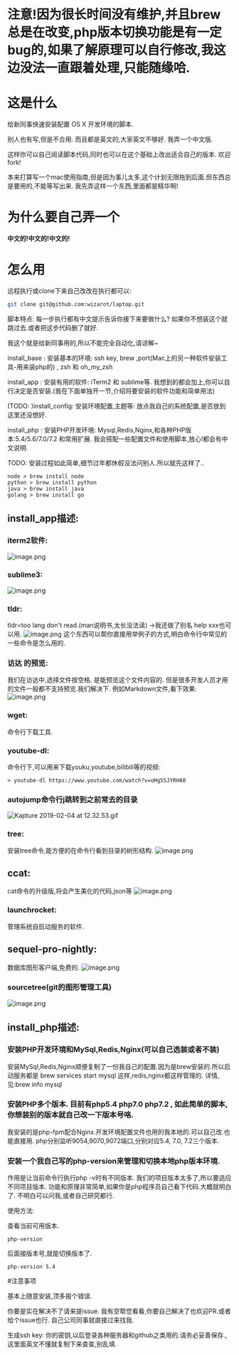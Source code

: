 # 注意!因为很长时间没有维护,并且brew总是在改变,php版本切换功能是有一定bug的,如果了解原理可以自行修改,我这边没法一直跟着处理,只能随缘哈.

# 这是什么

给新同事快速安装配置 OS X 开发环境的脚本.

别人也有写,但是不合用. 而且都是英文的,大家英文不够好. 我弄一个中文版.

这样你可以自己阅读脚本代码,同时也可以在这个基础上改出适合自己的版本. 欢迎fork!

本来打算写一个mac使用指南,但是因为事儿太多,这个计划无限拖到后面.但东西总是要用的,不能等写出来. 我先弄这样一个东西,里面都是精华啊!

# 为什么要自己弄一个

**中文的!中文的!中文的!**

# 怎么用

远程执行或clone下来自己改改在执行都可以:
```bash
git clone git@github.com:wizarot/laptop.git
```

脚本特点: 每一步执行都有中文提示告诉你接下来要做什么? 如果你不想装这个就跳过去.或者把这步代码删了就好.

我这个就是给新同事用的,所以不能完全自动化,请谅解~

install_base  : 安装基本的环境: ssh key, brew ,port(Mac上的另一种软件安装工具-用来装php的) , zsh 和 oh_my_zsh

install_app  : 安装有用的软件: iTerm2 和 sublime等.  我想到的都会加上,你可以自行决定是否安装.(我在下面单独开一节,介绍将要安装的软件功能和简单用法)

(TODO: )install_config: 安装环境配置,主题等:  放点我自己的系统配置,是否放到这里还没想好.

install_php  : 安装PHP开发环境: Mysql,Redis,Nginx,和各种PHP版本:5.4/5.6/7.0/7.2 和常用扩展. 我会搭配一些配置文件和使用脚本,放心!都会有中文说明.

TODO: 安装过程如此简单,细节过年都休假没法问别人.所以就先这样了..
```
node > brew install node
python > brew install python 
java > brew install java
golang > brew install go
```

## install_app描述:

### iterm2软件:
![image.png](https://upload-images.jianshu.io/upload_images/316824-8f7f95e5eca06903.png?imageMogr2/auto-orient/strip%7CimageView2/2/w/1240)
### sublime3:
![image.png](https://upload-images.jianshu.io/upload_images/316824-dd5db2fe0163364b.png?imageMogr2/auto-orient/strip%7CimageView2/2/w/1240)
### tldr:
tldr=too lang don't read.(man说明书,太长没法读) ->我还做了别名 help xxx也可以用.
![image.png](https://upload-images.jianshu.io/upload_images/316824-b33b35ce819c99b2.png?imageMogr2/auto-orient/strip%7CimageView2/2/w/1240)
这个东西可以帮你直接用举例子的方式,明白命令行中常见的一些命令是怎么用的.
### 访达 的预览:
我们在访达中,选择文件按空格. 是能预览这个文件内容的. 但是很多开发人员才用的文件一般都不支持预览.我们解决下.
例如Markdown文件,看下效果:
![image.png](https://upload-images.jianshu.io/upload_images/316824-4b4a505993fafb9d.png?imageMogr2/auto-orient/strip%7CimageView2/2/w/1240)
### wget:
命令行下载工具.
### youtube-dl:
命令行下,可以用来下载youku,youtube,bilibili等的视频:
```
> youtube-dl https://www.youtube.com/watch?v=oHg5SJYRHA0
```
### autojump命令行j跳转到之前常去的目录
![Kapture 2019-02-04 at 12.32.53.gif](https://upload-images.jianshu.io/upload_images/316824-7c46d5feef5f57e3.gif?imageMogr2/auto-orient/strip)
### tree:
安装tree命令,能方便的在命令行看到目录的树形结构.
![image.png](https://upload-images.jianshu.io/upload_images/316824-9326c70336a32da4.png?imageMogr2/auto-orient/strip%7CimageView2/2/w/1240)
## ccat:
cat命令的升级版,将会产生美化的代码,json等
![image.png](https://upload-images.jianshu.io/upload_images/316824-3b0e80c8659fbc79.png?imageMogr2/auto-orient/strip%7CimageView2/2/w/1240)
### launchrocket:
管理系统自启动服务的软件.
## sequel-pro-nightly:
数据库图形客户端,免费的.
![image.png](https://upload-images.jianshu.io/upload_images/316824-2c1db77bfb2c6ae4.png?imageMogr2/auto-orient/strip%7CimageView2/2/w/1240)
### sourcetree(git的图形管理工具)
![image.png](https://upload-images.jianshu.io/upload_images/316824-abcb728a213f1590.png?imageMogr2/auto-orient/strip%7CimageView2/2/w/1240)


## install_php描述:

### 安装PHP开发环境和MySql,Redis,Nginx(可以自己选装或者不装)
安装MySql,Redis,Nginx顺便复制了一份我自己的配置.因为是brew安装的.所以启动服务都是 brew services start mysql 这样,redis,nginx都这样管理的. 详情,见:brew info mysql

### 安装PHP多个版本. 目前有php5.4 php7.0 php7.2 , 如此简单的脚本,你想装别的版本就自己改一下版本号咯.
我安装的是php-fpm配合Nginx.开发环境配置文件也用的我本地的.可以自己改.也能直接用. php分别监听9054,9070,9072端口,分别对应5.4, 7.0, 7.2三个版本.

### 安装一个我自己写的php-version来管理和切换本地php版本环境.
作用是让当前命令行执行php -v时有不同版本. 我们的项目版本太多了,所以要适应不同项目版本.
功能和原理非常简单,如果你是php程序员自己看下代码.大概就明白了.
不明白可以问我,或者自己研究都行.

使用方法:

查看当前可用版本.

 ```
 php-version
 ``` 

后面接版本号,就能切换版本了.

```
php-version 5.4
``` 



#注意事项

基本上随意安装,顶多报个错误.

你要是实在解决不了请来提issue. 我有空帮您看看,你要自己解决了也欢迎PR.或者给个issue也行. 自己公司同事就直接过来找我.

生成ssh key: 你的密钥,以后登录各种服务器和github之类用的.请务必妥善保存.,这里面英文不懂就复制下来查查,别乱填.
